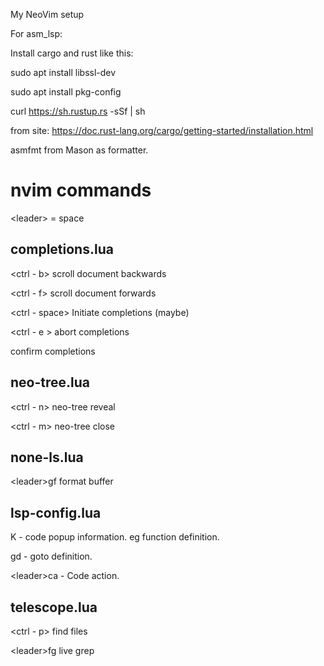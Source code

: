 My NeoVim setup

For asm_lsp:

Install cargo and rust like this:

sudo apt install libssl-dev

sudo apt install pkg-config

curl https://sh.rustup.rs -sSf | sh

from site: https://doc.rust-lang.org/cargo/getting-started/installation.html

asmfmt from Mason as formatter.

# nvim commands

\<leader> = space

## completions.lua

<ctrl - b> scroll document backwards

<ctrl - f> scroll document forwards

<ctrl - space> Initiate completions (maybe)

<ctrl - e > abort completions

<CR> confirm completions

## neo-tree.lua

<ctrl - n> neo-tree reveal

<ctrl - m> neo-tree close

## none-ls.lua

\<leader\>gf format buffer

## lsp-config.lua

K - code popup information. eg function definition.

gd - goto definition.

\<leader\>ca - Code action.

## telescope.lua

<ctrl - p> find files

\<leader\>fg live grep
